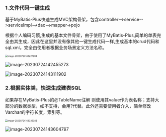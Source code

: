 ### 1.文件代码一键生成

基于MyBatis-Plus快速生成MVC架构骨架，包含controller-->service-->serviceImpl-->dao-->mapper->pojo

根据个人编码习惯,生成的基本文件骨架，由于使用了MyBatis-Plus,简单的单表完全由其生成，因此在这里并没有像其他一键生成代码一样,生成基本的crud代码和sql.xml，完全由使用者根据业务场景定义方法名称。

<img src="https://edu-guli-0418.oss-cn-beijing.aliyuncs.com/uPic/image-20230724143227904.png" alt="image-20230724143227904" style="zoom:50%;" />

![image-20230724142455273](https://edu-guli-0418.oss-cn-beijing.aliyuncs.com/uPic/image-20230724142455273.png)

![image-20230724143111902](https://edu-guli-0418.oss-cn-beijing.aliyuncs.com/uPic/image-20230724143111902.png)



### 2.根据实体类，快速生成建表SQL

如果存在MyBatis-Plus的@TableName注解 则使用其value作为表名称；支持大部分的数据类型，如不支持，会用?代替。此外还需要使用者介入，简单修改Varchar的字符长度，索引等。

<img src="https://edu-guli-0418.oss-cn-beijing.aliyuncs.com/uPic/image-20230724143339025.png" alt="image-20230724143339025" style="zoom:50%;" />

![image-20230724143604797](https://edu-guli-0418.oss-cn-beijing.aliyuncs.com/uPic/image-20230724143604797.png)
